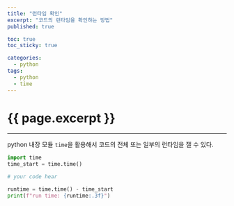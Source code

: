 ```yaml
---
title: "런타임 확인"
excerpt: "코드의 런타임을 확인하는 방법"
published: true

toc: true
toc_sticky: true

categories:
  - python
tags:
  - python
  - time
---
```

# {{ page.excerpt }}
---
python 내장 모듈 `time`을 활용해서 코드의 전체 또는 일부의 런타임을 잴 수 있다.  

```python
import time
time_start = time.time()

# your code hear

runtime = time.time() - time_start
print(f"run time: {runtime:.3f}")
```